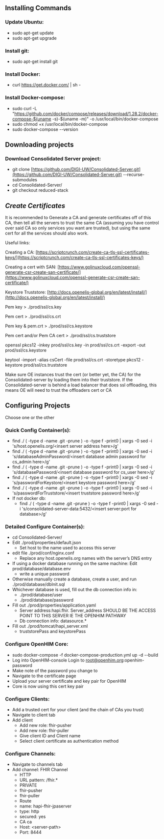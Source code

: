 ## Installing Commands

### Update Ubuntu:

- sudo apt-get update
- sudo apt-get upgrade

### Install git:

- sudo apt-get install git

### Install Docker:

- curl https://get.docker.com/ | sh -

### Install Docker-compose:

- sudo curl -L
  "https://github.com/docker/compose/releases/download/1.28.2/docker-compose-$(uname
  -s)-$(uname -m)" -o /usr/local/bin/docker-compose
- sudo chmod +x /usr/local/bin/docker-compose
- sudo docker-compose --version

## Downloading projects

### Download Consolidated Server project:

- git clone
  [https://github.com/DIGI-UW/Consolidated-Server.git](https://github.com/DIGI-UW/Consolidated-Server.git)
  --recurse-submodules
- cd Consolidated-Server/
- git checkout reduced-stack

## **_Create Certificates_**

It is recommended to Generate a CA and generate certificates off of this CA,
then tell all the servers to trust the same CA (assuming you have control over
said CA so only services you want are trusted), but using the same cert for all
the services should also work.

Useful links:

Creating a CA:
[https://scriptcrunch.com/create-ca-tls-ssl-certificates-keys/](https://scriptcrunch.com/create-ca-tls-ssl-certificates-keys/)

Creating a cert with SAN:
[https://www.golinuxcloud.com/openssl-generate-csr-create-san-certificate/](https://www.golinuxcloud.com/openssl-generate-csr-create-san-certificate/)

Keystore Truststore:
[http://docs.openelis-global.org/en/latest/install/](http://docs.openelis-global.org/en/latest/install/)

Pem key > ./prod/ssl/cs.key

Pem cert > ./prod/ssl/cs.crt

Pem key & pem.crt > ./prod/ssl/cs.keystore

Pem cert and/or Pem CA cert > ./prod/ssl/cs.truststore

openssl pkcs12 -inkey prod/ssl/cs.key -in prod/ssl/cs.crt -export -out
prod/ssl/cs.keystore

keytool -import -alias csCert -file prod/ssl/cs.crt -storetype pkcs12 -keystore
prod/ssl/cs.truststore

Make sure OE instances trust the cert (or better yet, the CA) for the
Consolidated-server by loading them into their truststore. If the
Consolidated-server is behind a load balancer that does ssl offloading, this
means OE will need to trust the offloaders cert or CA

## Configuring Projects

Choose one or the other

### Quick Config Container(s):

- find ./ \( -type d -name .git -prune \) -o -type f -print0 | xargs -0 sed -i
  's/host\.openelis\.org/&lt;insert server address here>/g'
- find ./ \( -type d -name .git -prune \) -o -type f -print0 | xargs -0 sed -i
  's/databaseAdminPassword/&lt;insert database admin password for cs_admin
  here>/g'
- find ./ \( -type d -name .git -prune \) -o -type f -print0 | xargs -0 sed -i
  's/databasePassword/&lt;insert database password for cs_user here>/g'
- find ./ \( -type d -name .git -prune \) -o -type f -print0 | xargs -0 sed -i
  's/passwordForKeystore/&lt;insert keystore password here>/g'
- find ./ \( -type d -name .git -prune \) -o -type f -print0 | xargs -0 sed -i
  's/passwordForTruststore/&lt;insert truststore password here>/g'
- If not docker db:
  - find ./ \( -type d -name .git -prune \) -o -type f -print0 | xargs -0 sed -i
    's/consolidated-server-data:5432/&lt;insert server:port for database>/g'

### Detailed Configure Container(s):

- cd Consolidated-Server/
- Edit ./prod/properties/default.json
  - Set host to the name used to access this server
- edit file ./prod/conf/nginx.conf
  - Replace any host.openelis.org names with the server’s DNS entry
- If using a docker database running on the same machine: Edit
  prod/database/database.env
  - write a unique password
- Otherwise manually create a database, create a user, and run
  ./prod/database/dbInit.sql
- Whichever database is used, fill out the db connection info in:
  - ./prod/database/user
  - ./prod/database/password
- Fill out ./prod/properties/application.yaml
  - Server address:hapi.fhir. Server_address SHOULD BE THE ACCESS POINT TO THIS
    SERVER IE THE OPENHIM PATHWAY
  - Db connection info: datasource.\*
- Fill out ./prod/tomcat/hapi_server.xml
  - truststorePass and keystorePass

### Configure OpenHIM Core:

- sudo docker-compose -f docker-compose-production.yml up -d --build
- Log into OpenHIM-console Login to
  [root@openhim.org](mailto:root@openhim.org):openhim-password
- Make note of the password you change to
- Navigate to the certificate page
- Upload your server certificate and key pair for OpenHIM
- Core is now using this cert key pair

### Configure Clients:

- Add a trusted cert for your client (and the chain of CAs you trust)
- Navigate to client tab
- Add client
  - Add new role: fhir-pusher
  - Add new role: fhir-puller
  - Give client ID and Client name
  - Select client certificate as authentication method

### Configure Channels:

- Navigate to channels tab
- Add channel: FHIR Channel
  - HTTP
  - URL pattern: /fhir.\*
  - PRIVATE
  - fhir-pusher
  - fhir-puller
  - Route
  - name: hapi-fhir-jpaserver
  - type: http
  - secured: yes
  - CA ca
  - Host: &lt;server-path>
  - Port: 8444
